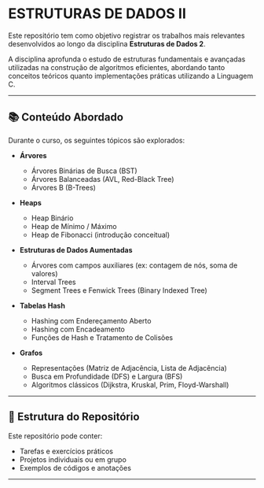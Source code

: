 # ESTRUTURAS DE DADOS II

Este repositório tem como objetivo registrar os trabalhos mais relevantes desenvolvidos ao longo da disciplina **Estruturas de Dados 2**.

A disciplina aprofunda o estudo de estruturas fundamentais e avançadas utilizadas na construção de algoritmos eficientes, abordando tanto conceitos teóricos quanto implementações práticas utilizando a Linguagem C.

---

## 📚 Conteúdo Abordado

Durante o curso, os seguintes tópicos são explorados:

- **Árvores**
  - Árvores Binárias de Busca (BST)
  - Árvores Balanceadas (AVL, Red-Black Tree)
  - Árvores B (B-Trees)
  
- **Heaps**
  - Heap Binário
  - Heap de Mínimo / Máximo
  - Heap de Fibonacci (introdução conceitual)

- **Estruturas de Dados Aumentadas**
  - Árvores com campos auxiliares (ex: contagem de nós, soma de valores)
  - Interval Trees
  - Segment Trees e Fenwick Trees (Binary Indexed Tree)

- **Tabelas Hash**
  - Hashing com Endereçamento Aberto
  - Hashing com Encadeamento
  - Funções de Hash e Tratamento de Colisões

- **Grafos**
  - Representações (Matriz de Adjacência, Lista de Adjacência)
  - Busca em Profundidade (DFS) e Largura (BFS)
  - Algoritmos clássicos (Dijkstra, Kruskal, Prim, Floyd-Warshall)

---

## 📁 Estrutura do Repositório

Este repositório pode conter:

 - Tarefas e exercícios práticos
 - Projetos individuais ou em grupo
 - Exemplos de códigos e anotações

---
